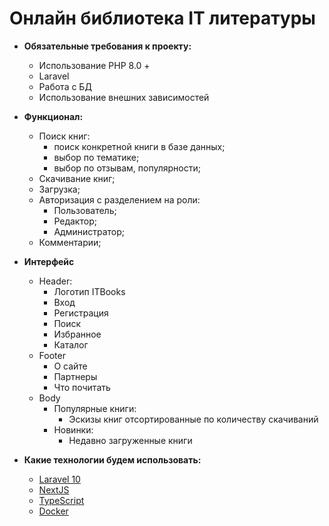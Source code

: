 # Онлайн библиотека IT литературы


- __Обязательные требования к проекту:__ 
	- Использование PHP 8.0 +
	- Laravel 
	- Работа с БД
	- Использование внешних зависимостей


- __Функционал:__
	- Поиск книг:
  		- поиск конкретной книги в базе данных;
    	- выбор по тематике;
        - выбор по отзывам, популярности;
	- Скачивание книг;
	- Загрузка;
    - Авторизация с разделением на роли:
    	- Пользователь;
        - Редактор;
        - Администратор;
	- Комментарии;


- __Интерфейс__
	- Header:
  		- Логотип ITBooks
    	- Вход
        - Регистрация
        - Поиск
        - Избранное
        - Каталог
    - Footer
		- О сайте
        - Партнеры
        - Что почитать
    - Body
  		- Популярные книги:
          - Эскизы книг отсортированные по количеству скачиваний
    	- Новинки:
      		- Недавно загруженные книги
          


- __Какие технологии будем использовать:__
	- [Laravel 10](https://laravel.com/)
   - [NextJS](https://nextjs.org/)
	- [TypeScript](https://www.typescriptlang.org/)
	- [Docker](https://www.docker.com/)







